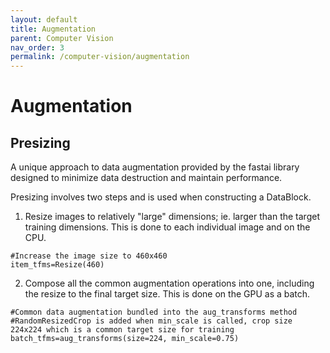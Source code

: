 ```yaml
---
layout: default
title: Augmentation
parent: Computer Vision
nav_order: 3
permalink: /computer-vision/augmentation
---
```


# Augmentation

## Presizing

A unique approach to data augmentation provided by the fastai library designed to minimize data destruction and maintain performance.  

Presizing involves two steps and is used when constructing a DataBlock.

1. Resize images to relatively "large" dimensions; ie. larger than the target training dimensions. This is done to each individual image and on the CPU.
```
#Increase the image size to 460x460
item_tfms=Resize(460)
```

2. Compose all the common augmentation operations into one, including the resize to the final target size. This is done on the GPU as a batch.
```
#Common data augmentation bundled into the aug_transforms method
#RandomResizedCrop is added when min_scale is called, crop size 224x224 which is a common target size for training
batch_tfms=aug_transforms(size=224, min_scale=0.75)
```
